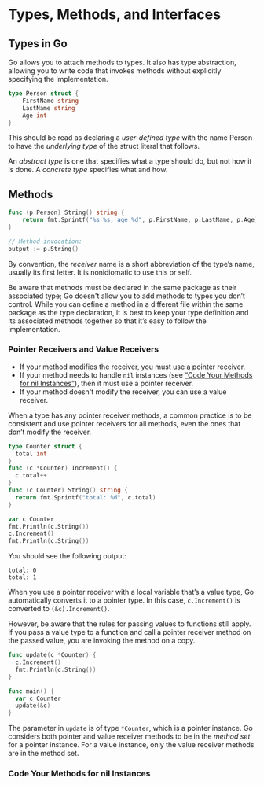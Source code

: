 # Types, Methods, and Interfaces

## Types in Go

Go allows you to attach methods to types. It also has type abstraction, allowing you to write code that invokes methods
without explicitly specifying the implementation.

```go
type Person struct {
    FirstName string
    LastName string
    Age int
}
```

This should be read as declaring a _user-defined type_ with the name Person to have the _underlying type_ of the struct
literal that follows.

An _abstract type_ is one that specifies what a type should do, but not how it is done. A _concrete type_ specifies what
and how.

## Methods

```go
func (p Person) String() string {
    return fmt.Sprintf("%s %s, age %d", p.FirstName, p.LastName, p.Age)
}

// Method invocation:
output := p.String()
```

By convention, the _receiver_ name is a short abbreviation of the type’s name, usually its first letter. It is
nonidiomatic to use this or self.

Be aware that methods must be declared in the same package as their associated type; Go doesn't allow you to add methods
to types you don’t control. While you can define a method in a different file within the same package as the type
declaration, it is best to keep your type definition and its associated methods together so that it’s easy to follow the
implementation.

### Pointer Receivers and Value Receivers

- If your method modifies the receiver, you must use a pointer receiver.
- If your method needs to handle `nil` instances (see
  [“Code Your Methods for nil Instances”](#code-your-methods-for-nil-instances)), then it must use a pointer receiver.
- If your method doesn't modify the receiver, you can use a value receiver.

When a type has any pointer receiver methods, a common practice is to be consistent and use pointer receivers for all
methods, even the ones that don’t modify the receiver.

```go
type Counter struct {
  total int
}
func (c *Counter) Increment() {
  c.total++
}
func (c Counter) String() string {
  return fmt.Sprintf("total: %d", c.total)
}

var c Counter
fmt.Println(c.String())
c.Increment()
fmt.Println(c.String())
```

You should see the following output:

```
total: 0
total: 1
```

When you use a pointer receiver with a local variable that’s a value type, Go automatically converts it to a pointer
type. In this case, `c.Increment()` is converted to `(&c).Increment()`.

However, be aware that the rules for passing values to functions still apply. If you pass a value type to a function and
call a pointer receiver method on the passed value, you are invoking the method on a copy.

```go
func update(c *Counter) {
  c.Increment()
  fmt.Println(c.String())
}

func main() {
  var c Counter
  update(&c)
}
```

The parameter in `update` is of type `*Counter`, which is a pointer instance. Go considers both pointer and value
receiver methods to be in the _method set_ for a pointer instance. For a value instance, only the value receiver methods
are in the method set.

### Code Your Methods for nil Instances
